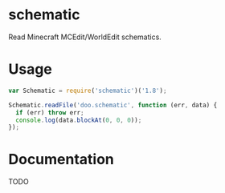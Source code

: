 # schematic

Read Minecraft MCEdit/WorldEdit schematics.

# Usage

```js
var Schematic = require('schematic')('1.8');

Schematic.readFile('doo.schematic', function (err, data) {
  if (err) throw err;
  console.log(data.blockAt(0, 0, 0));
});
```

# Documentation
TODO
<!--## Functions
### schematic`.read(path, callback)`

`path` - path to the schematic, either absolute, or relative from the main module of your program

`callback` - function to call after parsing schematic. Args:

  error - `Error` object, will be `null` if there is no error.

  schematic - `Schematic` object, will be `undefined` if there is an error.

## 'Classes'
### `Schematic`

The class of the second argument to the callback

#### Properties

`raw` - 'raw' schematic data

`width` - size of the schematic along the X co-ordinate

`height` - size along the Y co-ordinate

`length` - size along the Z co-ordinate

#### Methods

`blockAt(x, y, z)`

Get the block at the x, y, and z co-ordinates of the schematic.
Uses [prismarine-block](https://github.com/PrismarineJS/prismarine-block#api).
-->
